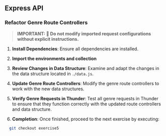 ## Express API

### Refactor Genre Route Controllers

> **IMPORTANT: 🚫 Do not modify imported request configurations without explicit instructions.**

1. **Install Dependencies**: Ensure all dependencies are installed.

2. **Import the environments and collection**

3. **Review Changes in Data Structure**: Examine and adapt the changes in the data structure located in `./data.js`.

4. **Update Genre Route Controllers**: Modify the genre route controllers to work with the new data structures.

5. **Verify Genre Requests in Thunder**: Test all genre requests in Thunder to ensure that they function correctly with the updated route controllers and data structure.

6. **Completion**: Once finished, proceed to the next exercise by executing:

```bash
  git checkout exercise5
```
